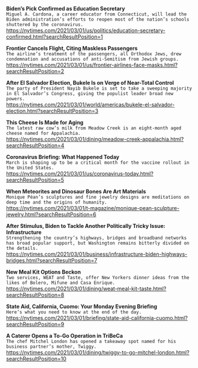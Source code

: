 **Biden’s Pick Confirmed as Education Secretary**\
`Miguel A. Cardona, a career educator from Connecticut, will lead the Biden administration’s efforts to reopen most of the nation’s schools shuttered by the coronavirus.`\
https://nytimes.com/2021/03/01/us/politics/education-secretary-confirmed.html?searchResultPosition=1

**Frontier Cancels Flight, Citing Maskless Passengers**\
`The airline’s treatment of the passengers, all Orthodox Jews, drew condemnation and accusations of anti-Semitism from Jewish groups.`\
https://nytimes.com/2021/03/01/us/frontier-airlines-face-masks.html?searchResultPosition=2

**After El Salvador Election, Bukele Is on Verge of Near-Total Control**\
`The party of President Nayib Bukele is set to take a sweeping majority in El Salvador’s Congress, giving the populist leader broad new powers.`\
https://nytimes.com/2021/03/01/world/americas/bukele-el-salvador-election.html?searchResultPosition=3

**This Cheese Is Made for Aging**\
`The latest raw cow’s milk from Meadow Creek is an eight-month aged cheese named for Appalachia.`\
https://nytimes.com/2021/03/01/dining/meadow-creek-appalachia.html?searchResultPosition=4

**Coronavirus Briefing: What Happened Today**\
`March is shaping up to be a critical month for the vaccine rollout in the United States.`\
https://nytimes.com/2021/03/01/us/coronavirus-today.html?searchResultPosition=5

**When Meteorites and Dinosaur Bones Are Art Materials**\
`Monique Péan’s sculptures and fine jewelry designs are meditations on deep time and the origins of humanity.`\
https://nytimes.com/2021/03/01/t-magazine/monique-pean-sculpture-jewelry.html?searchResultPosition=6

**After Stimulus, Biden to Tackle Another Politically Tricky Issue: Infrastructure**\
`Strengthening the country’s highways, bridges and broadband networks has broad popular support, but Washington remains bitterly divided on the details.`\
https://nytimes.com/2021/03/01/business/infrastructure-biden-highways-bridges.html?searchResultPosition=7

**New Meal Kit Options Beckon**\
`Two services, WEAT and Taste, offer New Yorkers dinner ideas from the likes of Bolero, Mifune and Casa Enrique.`\
https://nytimes.com/2021/03/01/dining/weat-meal-kit-taste.html?searchResultPosition=8

**State Aid, California, Cuomo: Your Monday Evening Briefing**\
`Here’s what you need to know at the end of the day.`\
https://nytimes.com/2021/03/01/briefing/state-aid-california-cuomo.html?searchResultPosition=9

**A Caterer Opens a To-Go Operation in TriBeCa**\
`The chef Mitchel London has opened a takeaway spot named for his business partner’s mother, Twiggy.`\
https://nytimes.com/2021/03/01/dining/twiggy-to-go-mitchel-london.html?searchResultPosition=10

